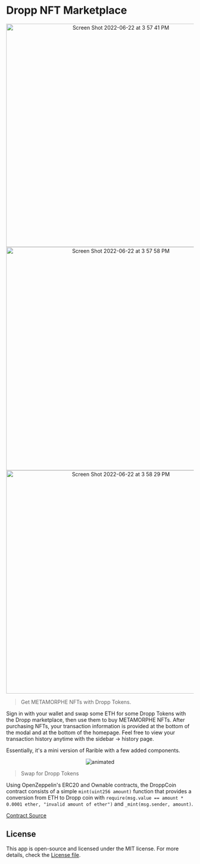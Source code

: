 # Dropp NFT Marketplace

<p align="center">
<img width="600" alt="Screen Shot 2022-06-22 at 3 57 41 PM" src="https://user-images.githubusercontent.com/95723185/175125359-24be2316-579d-44fb-8aea-8d2aea7844f3.png"><img width="600" alt="Screen Shot 2022-06-22 at 3 57 58 PM" src="https://user-images.githubusercontent.com/95723185/175125374-f2908701-cdb6-4e37-b127-b72974193613.png"><img width="600" alt="Screen Shot 2022-06-22 at 3 58 29 PM" src="https://user-images.githubusercontent.com/95723185/175125382-42847d42-ee64-4e6b-97cf-0d48f74a031f.png">
</p>

> Get METAMORPHE NFTs with Dropp Tokens.

Sign in with your wallet and swap some ETH for some Dropp Tokens with the Dropp marketplace, then use them to buy METAMORPHE NFTs. After purchasing NFTs, your transaction information is provided at the bottom of the modal and at the bottom of the homepage. Feel free to view your transaction history anytime with the sidebar -> history page.

Essentially, it's a mini version of Rarible with a few added components.

<p align="center">
<img src="https://user-images.githubusercontent.com/95723185/175124684-6ee61c9f-999c-4693-b9c6-873acca84fcc.gif" alt="animated" />
</p>


> Swap for Dropp Tokens

Using OpenZeppelin's ERC20 and Ownable contracts, the DroppCoin contract consists of a simple `mint(uint256 amount)` function that provides a conversion from ETH to Dropp coin with `require(msg.value == amount * 0.0001 ether, "invalid amount of ether")` and `_mint(msg.sender, amount)`.

[Contract Source](contracts/DroppCoin.sol)

## License

This app is open-source and licensed under the MIT license. For more details, check the [License file](LICENSE).
